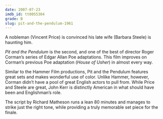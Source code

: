 ```yaml
---
date: 2007-07-23
imdb_id: tt0055304
grade: B
slug: pit-and-the-pendulum-1961
---
```


A nobleman (Vincent Price) is convinced his late wife (Barbara Steele) is haunting him.

_Pit and the Pendulum_ is the second, and one of the best of director Roger Corman’s series of Edgar Allan Poe adaptations. This film improves on Corman’s previous Poe adaptation (<span data-imdb-id="tt0053925">_House of Usher_</span>) in almost every way.

Similar to the Hammer Film productions, Pit and the Pendulum features great sets and makes wonderful use of color. Unlike Hammer, however, Corman didn’t have a pool of great English actors to pull from. While Price and Steele are great, John Kerr is distinctly American in what should have been and Englishman’s role.

The script by Richard Matheson runs a lean 80 minutes and manages to strike just the right tone, while providing a truly memorable set piece for the finale.
